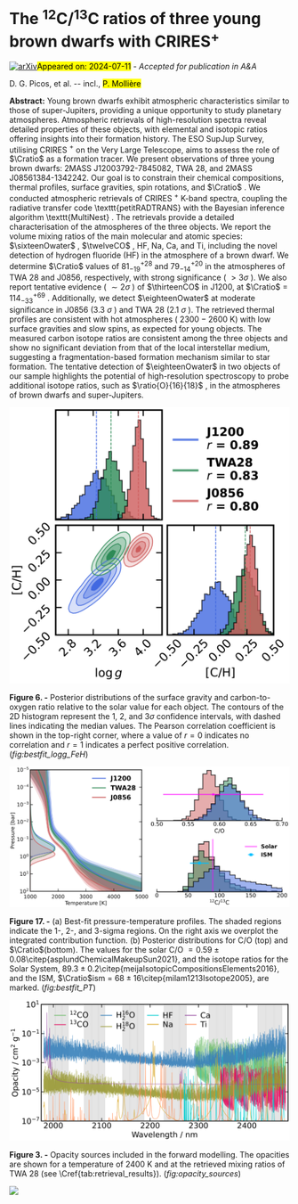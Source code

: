 <div class="macros" style="visibility:hidden;">
$\newcommand{\ensuremath}{}$
$\newcommand{\xspace}{}$
$\newcommand{\object}[1]{\texttt{#1}}$
$\newcommand{\farcs}{{.}''}$
$\newcommand{\farcm}{{.}'}$
$\newcommand{\arcsec}{''}$
$\newcommand{\arcmin}{'}$
$\newcommand{\ion}[2]{#1#2}$
$\newcommand{\textsc}[1]{\textrm{#1}}$
$\newcommand{\hl}[1]{\textrm{#1}}$
$\newcommand{\footnote}[1]{}$
$\newcommand$
$\newcommand{\myorcidid}{0000-0001-9282-9462}$
$\newcommand{\rsun}{R_{\odot}}$
$\newcommand{\teff}{T_{\rm eff}}$
$\newcommand{\logg}{\ensuremath{\log g}}$
$\newcommand{\Msun}{M_{\odot}}$
$\newcommand{\logl}{log(L/L_{\odot})}$
$\newcommand{\Mjup}{M_{\text{Jup}}}$
$\newcommand{\Rjup}{R_{\text{Jup}}}$
$\newcommand$
$\newcommand{\RGM}[1]{\textcolor{cyan}{#1}}$
$\newcommand{\twelveCO}{\textsuperscript{12}CO}$
$\newcommand{\thirteenCO}{\textsuperscript{13}CO}$
$\newcommand{\CeighteenO}{C\textsuperscript{18}O}$
$\newcommand{\eighteenO}{\textsuperscript{18}O}$
$\newcommand{\seventeenO}{\textsuperscript{17}O}$
$\newcommand{\isotope}[2]{\textsuperscript{#2}#1}$
$\newcommand{\ratio}[3]{\textsuperscript{#2}#1/\textsuperscript{#3}#1}$
$\newcommand{\Htwo}{H_2}$
$\newcommand{\pRT}{\texttt{petitRADTRANS}}$
$\newcommand{\micron}{\mum}$
$\newcommand{\vsini}{v\sin{i} }$
$\newcommand{\Teff}{T_{\text{eff}}}$
$\newcommand{\evidence}{\mathcal{Z} }$
$\newcommand{\Cratio}{\textsuperscript{12}C/\textsuperscript{13}C}$
$\newcommand{\Cratiosolar}{(\textsuperscript{12}C/\textsuperscript{13}C)_{\odot}}$
$\newcommand{\Cratioism}{(\textsuperscript{12}C/\textsuperscript{13}C)_{\rm ISM}}$
$\newcommand{\Oratiosolar}{(\textsuperscript{16}O/\textsuperscript{18}O)_{\odot}}$
$\newcommand{\Oratioism}{(\textsuperscript{16}O/\textsuperscript{18}O)_{\rm ISM}}$
$\newcommand{\water}{H_2O }$
$\newcommand{\CRIRES}{CRIRES^+}$
$\newcommand{\sixteenOwater}{H\textsubscript{2}\textsuperscript{16}O}$
$\newcommand{\eighteenOwater}{H\textsubscript{2}\textsuperscript{18}O}$
$\newcommand{\limbdarkening}{\varepsilon_{\rm limb}}$
$\newcommand{\Nphi}{N_{\phi}}$
$\newcommand{\arraystretch}{1.5}$
$\newcommand{\arraystretch}{1.5}$
$\newcommand{\arraystretch}{1.5}$
$\newcommand{\kms}{\ifmmode{\rm km\th s^{-1}}\else km\th s^{-1}\fi}$
$\newcommand{\th}{\thinspace}$
$\newcommand\hyper{@linkstart##1##2 $
$    }$
$\newcommand\hyper{@linkstart##1##2 $
$    }$</div>



<div id="title">

# The $^{12}$C/$^{13}$C ratios of three young brown dwarfs with CRIRES$^+$

</div>
<div id="comments">

[![arXiv](https://img.shields.io/badge/arXiv-2407.07678-b31b1b.svg)](https://arxiv.org/abs/2407.07678)<mark>Appeared on: 2024-07-11</mark> -  _Accepted for publication in A&A_

</div>
<div id="authors">

D. G. Picos, et al. -- incl., <mark>P. Mollière</mark>

</div>
<div id="abstract">

**Abstract:** Young brown dwarfs exhibit atmospheric characteristics similar to those of super-Jupiters, providing a unique opportunity to study planetary atmospheres. Atmospheric retrievals of high-resolution spectra reveal detailed properties of these objects, with elemental and isotopic ratios offering insights into their formation history. The ESO SupJup Survey, utilising CRIRES $^+$ on the Very Large Telescope, aims to assess the role of $\Cratio$ as a formation tracer. We present observations of three young brown dwarfs: 2MASS J12003792-7845082, TWA 28, and 2MASS J08561384-1342242. Our goal is to constrain their chemical compositions, thermal profiles, surface gravities, spin rotations, and $\Cratio$ . We conducted atmospheric retrievals of CRIRES $^+$ K-band spectra, coupling the radiative transfer code \texttt{petitRADTRANS} with the Bayesian inference algorithm \texttt{MultiNest} . The retrievals provide a detailed characterisation of the atmospheres of the three objects. We report the volume mixing ratios of the main molecular and atomic species: $\sixteenOwater$ , $\twelveCO$ , HF, Na, Ca, and Ti, including the novel detection of hydrogen fluoride (HF) in the atmosphere of a brown dwarf. We determine $\Cratio$ values of $81^{+28}_{-19}$ and $79^{+20}_{-14}$ in the atmospheres of TWA 28 and J0856, respectively, with strong significance ( $>3\sigma$ ). We also report tentative evidence ( $\sim 2\sigma$ ) of $\thirteenCO$ in J1200, at $\Cratio$ = $114^{+69}_{-33}$ . Additionally, we detect $\eighteenOwater$ at moderate significance in J0856 (3.3 $\sigma$ ) and TWA 28 (2.1 $\sigma$ ). The retrieved thermal profiles are consistent with hot atmospheres ( $2300-2600$ K) with low surface gravities and slow spins, as expected for young objects. The measured carbon isotope ratios are consistent among the three objects and show no significant deviation from that of the local interstellar medium, suggesting a fragmentation-based formation mechanism similar to star formation. The tentative detection of $\eighteenOwater$ in two objects of our sample highlights the potential of high-resolution spectroscopy to probe additional isotope ratios, such as $\ratio{O}{16}{18}$ , in the atmospheres of brown dwarfs and super-Jupiters.

</div>

<div id="div_fig1">

<img src="tmp_2407.07678/./fig5_logg_FeH.png" alt="Fig6" width="100%"/>

**Figure 6. -** Posterior distributions of the surface gravity and carbon-to-oxygen ratio relative to the solar value for each object. The contours of the 2D histogram represent the 1, 2, and 3$\sigma$ confidence intervals, with dashed lines indicating the median values. The Pearson correlation coefficient is shown in the top-right corner, where a value of $r=0$ indicates no correlation and $r=1$ indicates a perfect positive correlation. (*fig:bestfit_logg_FeH*)

</div>
<div id="div_fig2">

<img src="tmp_2407.07678/./fig4_bestfit_PT.png" alt="Fig17.1" width="50%"/><img src="tmp_2407.07678/./fig6_chemistry.png" alt="Fig17.2" width="50%"/>

**Figure 17. -** (a) Best-fit pressure-temperature profiles. The shaded regions indicate the 1-, 2-, and  3-sigma regions. On the right axis we overplot the integrated contribution function. (b) Posterior distributions for C/O (top) and $\Cratio$(bottom). The values for the solar C/O $=0.59\pm0.08$\citep{asplundChemicalMakeupSun2021}, and the isotope ratios for the Solar System, $89.3\pm0.2$\citep{meijaIsotopicCompositionsElements2016}, and the ISM, $\Cratio$ism = $68 \pm 16$\citep{milam1213Isotope2005}, are marked. (*fig:bestfit_PT*)

</div>
<div id="div_fig3">

<img src="tmp_2407.07678/./fig_opacities_TWA28_T2400_additional_species.png" alt="Fig3" width="100%"/>

**Figure 3. -** Opacity sources included in the forward modelling. The opacities are shown for a temperature of 2400 K and at the retrieved mixing ratios of TWA 28 (see \Cref{tab:retrieval_results}). (*fig:opacity_sources*)

</div><div id="qrcode"><img src=https://api.qrserver.com/v1/create-qr-code/?size=100x100&data="https://arxiv.org/abs/2407.07678"></div>